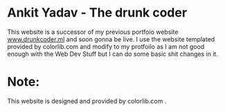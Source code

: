 # Ankit Yadav - The drunk coder
This website is a successor of my previous portfoio website www.drunkcoder.ml and soon gonna be live. I use the website templated provided by colorlib.com and modify to my protfoilo as I am not good enough with the Web Dev Stuff but I can do some basic shit changes in it. 
# Note:
This website is designed and provided by colorlib.com .
